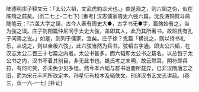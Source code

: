 <!-- { "loadSidebar": true } -->
陆德明庄子释文云：「太公六韬，文武虎豹龙犬也。」由是观之，则六韬之伪，似在陈隋之前矣。(页二七上-二七下)
[重考]
汉志儒家周史六弢六篇，沈氏涛铜熨斗斋随笔云：「六盖大字之误，古今人表有周史大●，古字书无●字，篇韵始有之，当为弢之误。庄子则阳篇仲尼问于太史大弢，盖即其人，此乃其所著书，故班氏有孔子问焉之说。」如是，则列于儒家，宜矣。庄子徐？鬼篇「横说之，则以诗书礼乐，从说之，则以金板六弢」，此六弢当然为兵书。弢韬古字通。即太公六韬，在汉志太公二百三十七篇之内者。太公书甚多，而六韬即太公书之篇名，以总包于太公书之内，汉书不着其别目，非无此书也。姚氏考之未明，故云然耳。阴符即兵符，有何可笑，亦未免少见多怪。然今本六韬与群书治要所载异，已非汉隋唐志之旧，而为宋元丰间所改定本，孙星衍有校本及辑佚文，别详汉书艺文志讲疏。(卷三，页一六-一七)
[补证]
